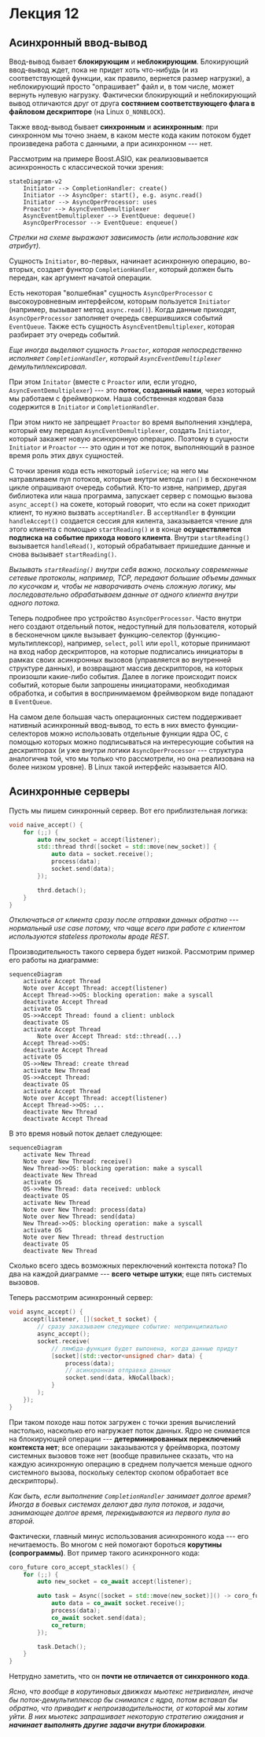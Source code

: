 # Лекция 12

## Асинхронный ввод-вывод

Ввод-вывод бывает **блокирующим** и **неблокирующим**. Блокирующий ввод-вывод ждет, пока не придет хоть что-нибудь (и из соответствующей функции, как правило, вернется размер нагрузки), а неблокирующий просто "опрашивает" файл и, в том числе, может вернуть нулевую нагрузку. Фактически блокирующий и неблокирующий вывод отличаются друг от друга **состянием соответствующего флага в файловом дескрипторе** (на Linux `O_NONBLOCK`).

Также ввод-вывод бывает **синхронным** и **асинхронным**: при синхронном мы точно знаем, в каком месте кода каким потоком будет произведена работа с данными, а при асинхронном --- нет.

Рассмотрим на примере Boost.ASIO, как реализовывается асинхронность с классической точки зрения:

```mermaid
stateDiagram-v2
	Initiator --> CompletionHandler: create()
	Initiator --> AsyncOper: start(), e.g. async.read()
	Initiator --> AsyncOperProcessor: uses
	Proactor --> AsyncEventDemultiplexer 
	AsyncEventDemultiplexer --> EventQueue: dequeue()
	AsyncOperProcessor --> EventQueue: enqueue()
```

*Стрелки на схеме выражают зависимость (или использование как атрибут).*

Сущность `Initiator`, во-первых, начинает асинхронную операцию, во-вторых, создает функтор `CompletionHandler`, который должен быть передан, как аргумент начатой операции.

Есть некоторая "волшебная" сущность `AsyncOperProcessor` с высокоуровневным интерфейсом, которым пользуется `Initiator` (например, вызывает метод `async.read()`). Когда данные приходят, `AsyncOperProcessor` заполняет очередь свершившихся событий `EventQueue`. Также есть сущность `AsyncEventDemultiplexer`, которая разбирает эту очередь событий.

*Еще иногда выделяют сущность `Proactor`, которая непосредственно исполняет `CompletionHandler`, который `AsyncEventDemultiplexer` демультиплексировал.*

При этом `Initator` (вместе с `Proactor` или, если угодно, `AsyncEventDemultiplexer`) --- это **поток, созданный нами**, через который мы работаем с фреймворком. Наша собственная кодовая база содержится в `Initiator` и `CompletionHandler`.

При этом никто не запрещает `Proactor` во время выполнения хэндлера, который ему передал `AsyncEventDemultiplexer`, создать `Initiator`, который закажет новую асинхронную операцию. Поэтому в сущности `Initiator` и `Proactor` --- это один и тот же поток, выполняющий в разное время роль этих двух сущностей.

С точки зрения кода есть некоторый `ioService`; на него мы натравливаем пул потоков, которые внутри метода `run()` в бесконечном цикле опрашивают очередь событий. Кто-то извне, например, другая библиотека или наша программа, запускает сервер с помощью вызова `async_accept()` на сокете, который говорит, что если на сокет приходит клиент, то нужно вызвать `acceptHandler`. В `acceptHandler` в функции `handleAccept()` создается сессия для килента, заказывается чтение для этого клиента с помощью `startReading()` и в конце **осуществляется подписка на событие прихода нового клиента**. Внутри `startReading()` вызывается `handleRead()`, который обрабатывает пришедшие данные и снова вызывает `startReading()`.

*Вызывать `startReading()` внутри себя важно, поскольку современные сетевые протоколы, например, TCP, передают большие объемы данных по кусочкам и, чтобы не наворачивать очень сложную логику, мы последовательно обрабатываем данные от одного клиента внутри одного потока.*

Теперь подробнее про устройство `AsyncOperProcessor`. Часто внутри него создают отдельный поток, недоступный для пользователя, который в бесконечном цикле вызывает функцию-селектор (функцию-мультиплексор), например, `select`, `poll` или `epoll`, которые принимают на вход набор дескрипторов, на которые подписались инициаторы в рамках своих асинхронных вызовов (управляется во внутренней структуре данных), и возвращают массив дескрипторов, на которых произошли какие-либо события. Далее в логике происходит поиск событий, которые были запрошены инициаторами, необходимая обработка, и события в воспринимаемом фреймворком виде попадают в `EventQueue`.

На самом деле большая часть операционных систем поддерживает нативный асинхронный ввод-вывод, то есть в них вместо функции-селекторов можно использовать отдельные функции ядра ОС, с помощью которых можно подписываться на интересующие события на дескрипторах (и уже внутри логики `AsyncOperProcessor` --- структура аналогична той, что мы только что рассмотрели, но она реализована на более низком уровне). В Linux такой интерфейс называется AIO.

## Асинхронные серверы

Пусть мы пишем синхронный сервер. Вот его приблизтельная логика:
```c++
void naive_accept() {
	for (;;) {
		auto new_socket = accept(listener);
		std::thread thrd([socket = std::move(new_socket)] {
			auto data = socket.receive();
			process(data);
			socket.send(data);
		});

		thrd.detach();
	}
}
```

*Отключаться от клиента сразу после отправки данных обратно --- нормальный use case потому, что чаще всего при работе с клиентом используются stateless протоколы вроде REST.*

Производительность такого сервера будет низкой. Рассмотрим пример его работы на диаграмме:

```mermaid
sequenceDiagram
	activate Accept Thread
	Note over Accept Thread: accept(listener)
	Accept Thread->>OS: blocking operation: make a syscall
	deactivate Accept Thread
	activate OS
	OS->>Accept Thread: found a client: unblock
	deactivate OS
	activate Accept Thread
		Note over Accept Thread: std::thread(...)
	Accept Thread->>OS: 
	deactivate Accept Thread
	activate OS
	OS->>New Thread: create thread
	activate New Thread
	OS->>Accept Thread: 
	deactivate OS
	activate Accept Thread
	Note over Accept Thread: accept(listener)
	Accept Thread->>OS: ...
	deactivate New Thread
	deactivate Accept Thread
```

В это время новый поток делает следующее:

```mermaid
sequenceDiagram
	activate New Thread
	Note over New Thread: receive()
	New Thread->>OS: blocking operation: make a syscall
	deactivate New Thread
	activate OS
	OS->>New Thread: data received: unblock
	deactivate OS
	activate New Thread
	Note over New Thread: process(data)
	Note over New Thread: send(data)
	New Thread->>OS: blocking operation: make a syscall
	activate OS
	Note over New Thread: thread destruction
	deactivate OS
	deactivate New Thread
```

Сколько всего здесь возможных переключений контекста потока? По два на каждой диаграмме --- **всего четыре штуки**; еще пять системых вызовов.

Теперь рассмотрим асинхронный сервер:

```c++
void async_accept() {
	accept(listener, [](socket_t socket) {
		// сразу заказываем следующее событие: непринципиально
		async_accept();
		socket.receive(
			// лямбда-функция будет выпонена, когда данные придут
			[socket](std::vector<unsigned char> data) {
				process(data);
				// асинхронная отправка данных
				socket.send(data, kNoCallback);
			}
		);
	});
}
```

При таком походе наш поток загружен с точки зрения вычислений настолько, насколько его нагружает поток данных. Ядро не снимается на блокирующей операции --- **детерминированных переключений контекста нет**; все операции заказываются у фреймворка, поэтому системных вызовов тоже нет (вообще правильнее сказать, что на каждую асинхронную операцию в среднем получается меньше одного системного вызова, поскольку селектор скопом обработает все дескрипторы).

*Как быть, если выполнение `CompletionHandler` занимает долгое время? Иногда в боевых системах делают два пула потоков, и задачи, занимающее долгое время, перекидываются из первого пула во второй.*

Фактически, главный минус использования асинхронного кода --- его нечитаемость. Во многом с ней помогают бороться **корутины (сопрограммы)**. Вот пример такого асинхронного кода:

```c++
coro_future coro_accept_stackles() {
	for (;;) {
		auto new_socket = co_await accept(listener);

		auto task = Async([socket = std::move(new_socket)]() -> coro_future {
			auto data = co_await socket.receive();
			process(data);
			co_await socket.send(data);
			co_return;
		});

		task.Detach();
	}
}
```

Нетрудно заметить, что он **почти не отличается от синхронного кода**.

*Ясно, что вообще в корутиновых движках мьютекс нетривиален, иначе бы поток-демультиплексор бы снимался с ядра, потом вставал бы обратно, что приводит к непроизводительности, от которой мы хотим уйти. В них мьютекс запрашивает некоторую стратегию ожидания и **начинает выполнять другие задачи внутри блокировки**.*
